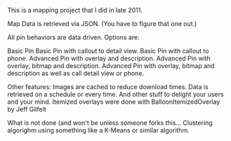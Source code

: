 This is a mapping project that I did in late 2011.

Map Data is retrieved via JSON. (You have to figure that one out.)

All pin behaviors are data driven.  Options are:

Basic Pin
Basic Pin with callout to detail view.
Basic Pin with callout to phone.
Advanced Pin with overlay and description.
Advanced Pin with overlay, bitmap and description.
Advanced Pin with overlay, bitmap and description as well as call detail view or phone.

Other features:
Images are cached to reduce download times.
Data is retrieved on a schedule or every time.
And other stuff to delight your users and your mind.
Itemized overlays were done with BalloonItemizedOverlay by Jeff Gilfelt


What is not done (and won't be unless someone forks this...
Clustering algorighm using something like a K-Means or similar algorithm.

